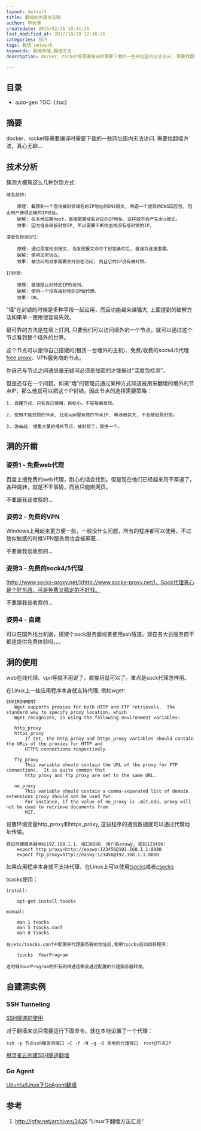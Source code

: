 ```yaml
---
layout: default
title: 翻墙的原理与实践
author: 李佶澳
createdate: 2015/02/26 10:41:26
last_modified_at: 2017/10/28 12:36:26
categories: 技巧
tags: 翻墙 network
keywords: 翻墙原理,翻墙方法
description: docker、rocket等需要编译时需要下载的一些网址国内无法访问. 需要找翻墙方法

---
```


## 目录
* auto-gen TOC:
{:toc}

## 摘要

docker、rocket等需要编译时需要下载的一些网址国内无法访问. 需要找翻墙方法，真心无聊...

## 技术分析

猜测大概有这么几种封锁方式:

	域名劫持:
		
		原理: 截获到一个查询被封锁域名的IP地址的DNS报文, 构造一个虚假的DNS回应包, 阻止用户获得正确的IP地址。
		破解: 在本地设置host，直接配置域名对应的IP地址，这样就不会产生dns报文。
		效果: 因为墙会直接封锁IP, 所以需要不断的去找没有墙封锁的IP。
	
	深度包检测DPI:
	
		原理: 通过深度检测报文, 当发现报文命中了封锁条件后, 直接将连接重置。
		破解: 使用加密协议。
		效果: 被访问的对象需要支持加密访问, 而且它的IP没有被封锁。
	
	IP封锁:
	
		原理: 直接阻止对特定IP的访问。
		破解: 使用一个没有被封锁的IP做代理。
		效果: OK。

"墙"在封锁的时候是多种手段一起应用，而且功能越来越强大, 上面提到的破解方法如果单一使用很容易失效。

最可靠的方法是在墙上打洞, 只要我们可以访问墙外的一个节点，就可以通过这个节点看到整个墙外的世界。

这个节点可以是你自己搭建的(租赁一台墙外的主机)、免费/收费的sock4/5代理[free proxy](http://www.socks-proxy.net/)、VPN服务商的节点。

你自己与节点之间通信毫无疑问必须是加密的才能躲过“深度包检测”。

但是还存在一个问题，如果“墙”的管理员通过某种方式知道被用来翻墙的境外的节点IP，那么他就可以把这个IP封锁。因此节点的选择需要策略：

	1. 自建节点，只有自己使用，目标小，不容易被发现。
	
	2. 使用不能封锁的节点, 比如vpn服务商的节点IP, 牵涉面巨大, 不会被轻易封锁。
	
	3. 游击战, 搜集大量的墙外节点，被封锁了，就换一个。

## 洞的开凿

### 姿势1 - 免费web代理

百度上搜免费的web代理，耐心的话会找到。但是现在他们已经越来月不厚道了，各种跳转，就是不干事情，而且只能刷网页。

不要跟我谈收费的...

### 姿势2 - 免费的VPN

Windows上用起来更方便一些，一般没什么问题，所有的程序都可以使用，不过貌似敏感的时候VPN服务商也会被屏蔽....

不要跟我谈收费的...

### 姿势3 - 免费的sock4/5代理

[http://www.socks-proxy.net/](http://www.socks-proxy.net/)。Sock代理真心是个好东西，可是免费又稳定的不好找。

不要跟我谈收费的...

### 姿势4 - 自建

可以在国外找台机器，搭建个sock服务器或者使用ssh隧道。现在各大云服务商不都是提供免费体验吗。。。

## 洞的使用

web在线代理、vpn等就不用说了，直接用就可以了。重点是sock代理怎样用。

在Linux上一些应用程序本身就支持代理, 例如wget:

	ENVIRONMENT
	   Wget supports proxies for both HTTP and FTP retrievals.  The standard way to specify proxy location, which
	   Wget recognizes, is using the following environment variables:

	   http_proxy
	   https_proxy
	       If set, the http_proxy and https_proxy variables should contain the URLs of the proxies for HTTP and
	       HTTPS connections respectively.

	   ftp_proxy
	       This variable should contain the URL of the proxy for FTP connections.  It is quite common that
	       http_proxy and ftp_proxy are set to the same URL.

	   no_proxy
	       This variable should contain a comma-separated list of domain extensions proxy should not be used for.
	       For instance, if the value of no_proxy is .mit.edu, proxy will not be used to retrieve documents from
	       MIT.

设置环境变量http_proxy和https_proxy, 这些程序的通信数据就可以通过代理地址传输。

	假设代理服务器地址192.168.1.1, 端口8080, 用户名easwy, 密码123456:
		export http_proxy=http://easwy:123456@192.168.1.1:8080
		export ftp_proxy=http://easwy:123456@192.168.1.1:8080

如果应用程序本身就不支持代理，在Linux上可以使用[tsocks](http://tsocks.sourceforge.net/)或者[csocks](http://csocks.altervista.org/)

tsocks使用：

	install:
	
		apt-get install tsocks
	
	manual:
	
		man 1 tsocks
		man 5 tsocks.conf
		man 8 tsocks
	
	在/etc/tsocks.conf中配置好代理服务器的地址后,使用tsocks启动目标程序:
	
		tsocks  YourProgram
	
	这时候YourProgram的所有网络通信都会通过配置的代理服务器转发。

## 自建洞实例

### SSH Tunneling

[SSH隧道的使用](http://blog.chinaunix.net/uid-7530389-id-2050093.html)

对于翻墙来说只需要运行下面命令，就在本地设置了一个代理：

	ssh -p 节点ssh服务的端口 -C -f -N -g -D 本地的代理端口  root@节点IP

[用灵雀云创建SSH隧道翻墙](http://www.lijiaocn.com/blog/2015/08/07/%E7%81%B5%E9%9B%80%E4%BA%91%E7%BF%BB%E5%A2%99.html)

### Go Agent

[Ubuntu/Linux下GoAgent翻墙](http://blog.dimpurr.com/ubuntu-gae/)


## 参考

1. http://igfw.net/archives/2426  "Linux下翻墙方法汇总"
